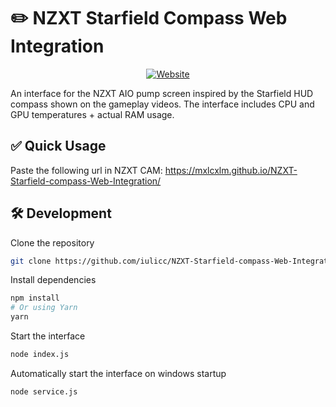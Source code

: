 # ✏️ NZXT Starfield Compass Web Integration

<div align="center">

<a target="_blank" href="#">
    <img alt='Website' src="https://i.ibb.co/qWgp9fw/Starfield-compass-NZXT.jpg" />
</a>


</div>

An interface for the NZXT AIO pump screen inspired by the Starfield HUD compass shown on the gameplay videos. The interface includes CPU and GPU temperatures + actual RAM usage.

## ✅ Quick Usage
Paste the following url in NZXT CAM: https://mxlcxlm.github.io/NZXT-Starfield-compass-Web-Integration/

## 🛠 Development

Clone the repository

```zsh
git clone https://github.com/iulicc/NZXT-Starfield-compass-Web-Integration.git
```

Install dependencies

```zsh
npm install
# Or using Yarn
yarn
```

Start the interface

```zsh
node index.js
```

Automatically start the interface on windows startup

```zsh
node service.js
```
